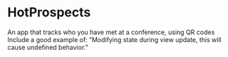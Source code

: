 # HotProspects
An app that tracks who you have met at a conference, using QR codes  Include a good example of: ”Modifying state during view update, this will cause undefined behavior.”

